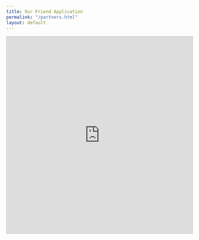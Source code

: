 ```yaml
---
title: Our Friend Application
permalink: "/partners.html"
layout: default
---
```


<div class="holds-the-iframe"><iframe class="airtable-embed" src="https://airtable.com/embed/shrMEDVHZgVPqEmgH?backgroundColor=blue" frameborder="0" onmousewheel="" width="100%" height="533" style="background: transparent; border: 1px solid #ccc;"></iframe></div>